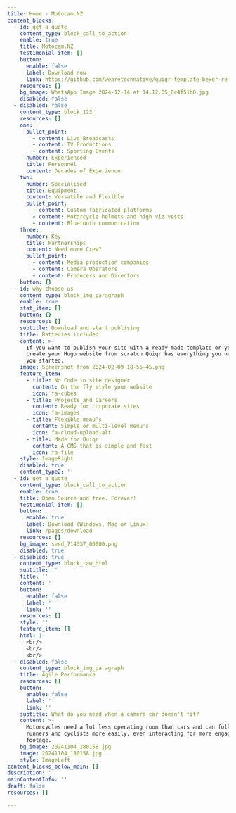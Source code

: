 ```yaml
---
title: Home - Motocam.NZ
content_blocks:
  - id: get a quote
    content_type: block_call_to_action
    enable: true
    title: Motocam.NZ
    testimonial_item: []
    button:
      enable: false
      label: Download now
      link: https://github.com/wearetechnative/quiqr-template-bexer-remix
    resources: []
    bg_image: WhatsApp Image 2024-12-14 at 14.12.05_0c4f51b0.jpg
    disabled: false
  - disabled: false
    content_type: block_123
    resources: []
    one:
      bullet_point:
        - content: Live Broadcasts
        - content: TV Productions
        - content: Sporting Events
      number: Experienced
      title: Personnel
      content: Decades of Experience
    two:
      number: Specialised
      title: Equipment
      content: Versatile and Flexible
      bullet_point:
        - content: Custom fabricated platforms
        - content: Motorcycle helmets and high viz vests
        - content: Bluetooth communication
    three:
      number: Key
      title: Partnerships
      content: Need more Crew?
      bullet_point:
        - content: Media production companies
        - content: Camera Operators
        - content: Producers and Directors
    button: {}
  - id: why choose us
    content_type: block_img_paragraph
    enable: true
    stat_item: []
    button: {}
    resources: []
    subtitle: Download and start publising
    title: Batteries included
    content: >-
      If you want to publish your site with a ready made template or you want to
      create your Hugo website from scratch Quiqr has everything you need to get
      you started.
    image: Screenshot from 2024-02-09 18-56-45.png
    feature_item:
      - title: No Code in site designer
        content: On the fly style your website
        icon: fa-cubes
      - title: Projects and Careers
        content: Ready for corporate sites
        icon: fa-images
      - title: Flexible menu's
        content: Simple or multi-level menu's
        icon: fa-cloud-upload-alt
      - title: Made for Quiqr
        content: A CMS that is simple and fast
        icon: fa-file
    style: ImageRight
    disabled: true
    content_type2: ''
  - id: get a quote
    content_type: block_call_to_action
    enable: true
    title: Open Source and free. Forever!
    testimonial_item: []
    button:
      enable: true
      label: Download (Windows, Mac or Linux)
      link: /pages/download
    resources: []
    bg_image: seed_714337_00000.png
    disabled: true
  - disabled: true
    content_type: block_raw_html
    subtitle: ''
    title: ''
    content: ''
    button:
      enable: false
      label: ''
      link: ''
    resources: []
    style: ''
    feature_item: []
    html: |-
      <br/>
      <br/>
      <br/>
  - disabled: false
    content_type: block_img_paragraph
    title: Agile Performance
    resources: []
    button:
      enable: false
      label: ''
      link: ''
    subtitle: What do you need when a camera car doesn't fit?
    content: >-
      Motorcycles need a lot less operating room than cars and can follow
      runners and cyclists more easily, even interacting for more engaging
      footage.
    bg_image: 20241104_180158.jpg
    image: 20241104_180158.jpg
    style: ImageLeft
content_blocks_below_main: []
description: ''
mainContentInfo: ''
draft: false
resources: []

---
```



